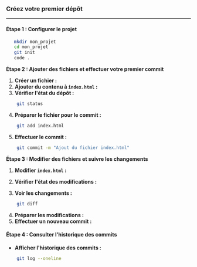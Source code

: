 ### **Créez votre premier dépôt**

---

#### **Étape 1 : Configurer le projet**
```bash
   mkdir mon_projet
   cd mon_projet
   git init
   code .
```

**Étape 2 : Ajouter des fichiers et effectuer votre premier commit**

1. **Créer un fichier :**
2. **Ajouter du contenu à `index.html` :**
3. **Vérifier l'état du dépôt :**
    
```bash
    git status
```
4. **Préparer le fichier pour le commit :**
    
```bash
    git add index.html
```
    
5. **Effectuer le commit :**
    
```bash
    git commit -m "Ajout du fichier index.html"
```

**Étape 3 : Modifier des fichiers et suivre les changements**

1. **Modifier `index.html` :**

2. **Vérifier l'état des modifications :**

3. **Voir les changements :**
```bash
    git diff
```
4. **Préparer les modifications :**
5. **Effectuer un nouveau commit :**

#### **Étape 4 : Consulter l'historique des commits**
- **Afficher l'historique des commits :**
    
```bash
    git log --oneline
```
